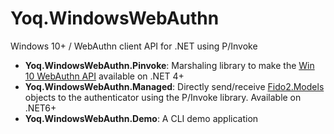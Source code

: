 # Yoq.WindowsWebAuthn
Windows 10+ / WebAuthn client API for .NET using P/Invoke

- **Yoq.WindowsWebAuthn.Pinvoke**: Marshaling library to make the [Win 10 WebAuthn API](https://github.com/microsoft/webauthn/) available on .NET 4+
- **Yoq.WindowsWebAuthn.Managed**: Directly send/receive [Fido2.Models](https://github.com/passwordless-lib/fido2-net-lib) objects to the authenticator using the P/Invoke library. Available on .NET6+
- **Yoq.WindowsWebAuthn.Demo**: A CLI demo application
